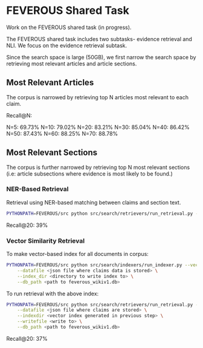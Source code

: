 # FEVEROUS Shared Task 

Work on the FEVEROUS shared task (in progress).

The FEVEROUS shared task includes two subtasks- evidence retrieval and NLI. We focus on the evidence retrieval subtask.

Since the search space is large (50GB), we first narrow the search space by retrieving most relevant articles and article sections.

## Most Relevant Articles

The corpus is narrowed by retrieving top N articles most relevant to each claim.

Recall@N:

N=5:  69.73%
N=10: 79.02%
N=20: 83.21%
N=30: 85.04%
N=40: 86.42%
N=50: 87.43%
N=60: 88.25%
N=70: 88.78%

## Most Relevant Sections

The corpus is further narrowed by retrieving top N most relevant sections (i.e: article subsections where evidence is most likely to be found.)

### NER-Based Retrieval

Retrieval using NER-based matching between claims and section text.

```bash
PYTHONPATH=FEVEROUS/src python src/search/retrievers/run_retrieval.py --ner --datadir <directory where feverous_wikiv1.db, dev.pages.p20.jsonl is stored> --writedir <directory to write results to>
```

Recall@20: 39% 

### Vector Similarity Retrieval

To make vector-based index for all documents in corpus:

```bash
PYTHONPATH=FEVEROUS/src python src/search/indexers/run_indexer.py --vector \
    --datafile <json file where claims data is stored> \
    --index_dir <directory to write index to> \
    --db_path <path to feverous_wikiv1.db>
```

To run retrieval with the above index:

```bash
PYTHONPATH=FEVEROUS/src python src/search/retrievers/run_retrieval.py --vector --N <top N sections> \
    --datafile <json file where claims are stored> \
    --indexdir <vector index generated in previous step> \
    --writefile <write to> \
    --db_path <path to feverous_wikiv1.db>
```

Recall@20: 37%
